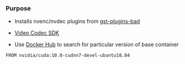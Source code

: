 
### Purpose
- Installs nvenc/nvdec plugins from [gst-plugins-bad](https://github.com/GStreamer/gst-plugins-bad)
- [Video Codec SDK](https://developer.nvidia.com/nvidia-video-codec-sdk/download)

- Use [Docker Hub](https://hub.docker.com/r/nvidia/cuda/tags/) to search for particular version of base container
```bash
FROM nvidia/cuda:10.0-cudnn7-devel-ubuntu18.04
```